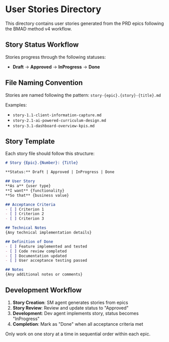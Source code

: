 # User Stories Directory

This directory contains user stories generated from the PRD epics following the BMAD method v4 workflow.

## Story Status Workflow

Stories progress through the following statuses:
- **Draft** → **Approved** → **InProgress** → **Done**

## File Naming Convention

Stories are named following the pattern: `story-{epic}.{story}-{title}.md`

Examples:
- `story-1.1-client-information-capture.md`
- `story-2.1-ai-powered-curriculum-design.md`
- `story-3.1-dashboard-overview-kpis.md`

## Story Template

Each story file should follow this structure:

```markdown
# Story {Epic}.{Number}: {Title}

**Status:** Draft | Approved | InProgress | Done

## User Story
**As a** {user type}  
**I want** {functionality}  
**So that** {business value}

## Acceptance Criteria
- [ ] Criterion 1
- [ ] Criterion 2
- [ ] Criterion 3

## Technical Notes
{Any technical implementation details}

## Definition of Done
- [ ] Feature implemented and tested
- [ ] Code review completed
- [ ] Documentation updated
- [ ] User acceptance testing passed

## Notes
{Any additional notes or comments}
```

## Development Workflow

1. **Story Creation**: SM agent generates stories from epics
2. **Story Review**: Review and update status to "Approved"
3. **Development**: Dev agent implements story, status becomes "InProgress"
4. **Completion**: Mark as "Done" when all acceptance criteria met

Only work on one story at a time in sequential order within each epic.